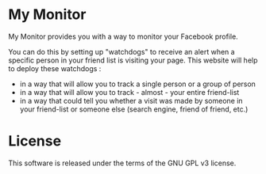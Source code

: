 My Monitor
======

My Monitor provides you with a way to monitor your Facebook profile. 

You can do this by setting up "watchdogs" to receive an alert when a specific person in your friend list is visiting your page. This website will help to deploy these watchdogs :
- in a way that will allow you to track a single person or a group of person
- in a way that will allow you to track - almost - your entire friend-list
- in a way that could tell you whether a visit was made by someone in your friend-list or someone else (search engine, friend of friend, etc.)

License
=======
This software is released under the terms of the GNU GPL v3 license.
